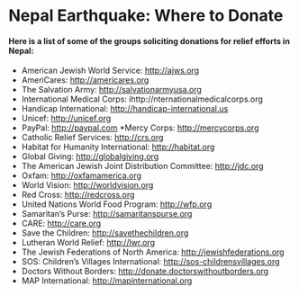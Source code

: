 # Nepal Earthquake: Where to Donate
#### Here is a list of some of the groups soliciting donations for relief efforts in Nepal:

* American Jewish World Service: http://ajws.org
* AmeriCares: http://americares.org
* The Salvation Army: http://salvationarmyusa.org
* International Medical Corps: ihttp://nternationalmedicalcorps.org
* Handicap International: http://handicap-international.us
* Unicef: http://unicef.org
* PayPal: http://paypal.com
*Mercy Corps: http://mercycorps.org
* Catholic Relief Services: http://crs.org
* Habitat for Humanity International: http://habitat.org
* Global Giving: http://globalgiving.org
* The American Jewish Joint Distribution Committee: http://jdc.org
* Oxfam: http://oxfamamerica.org
* World Vision: http://worldvision.org
* Red Cross: http://redcross.org
* United Nations World Food Program: http://wfp.org
* Samaritan’s Purse: http://samaritanspurse.org
* CARE: http://care.org
* Save the Children: http://savethechildren.org
* Lutheran World Relief: http://lwr.org
* The Jewish Federations of North America: http://jewishfederations.org
* SOS: Children’s Villages International: http://sos-childrensvillages.org
* Doctors Without Borders: http://donate.doctorswithoutborders.org
* MAP International: http://mapinternational.org
